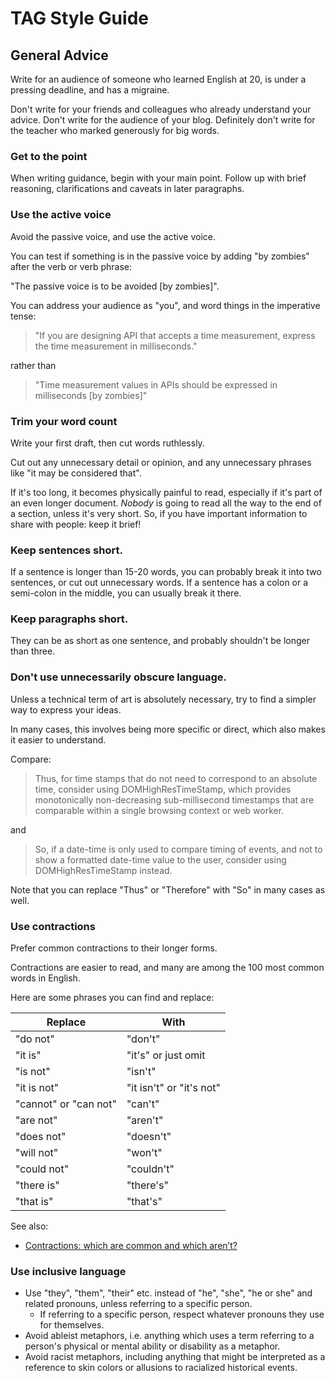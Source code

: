 # TAG Style Guide

## General Advice

Write for an audience of someone who learned English at 20,
is under a pressing deadline, and has a migraine.

Don't write for your friends and colleagues
who already understand your advice. 
Don't write for the audience of your blog.
Definitely don't write for the teacher 
who marked generously for big words.

### Get to the point

When writing guidance, begin with your main point.
Follow up with brief reasoning, clarifications and caveats
  in later paragraphs.

### Use the active voice

Avoid the passive voice, and use the active voice.

You can test if something is in the passive voice
by adding "by zombies" after the verb or verb phrase:

"The passive voice is to be avoided [by zombies]".

You can address your audience as "you",
and word things in the imperative tense:

> "If you are designing API that accepts a time measurement,
express the time measurement in milliseconds."

rather than

> "Time measurement values in APIs should be 
expressed in milliseconds [by zombies]"


### Trim your word count

Write your first draft, 
then cut words ruthlessly.

Cut out any unnecessary detail or opinion, 
and any unnecessary phrases like "it may be considered that".

If it's too long, it becomes physically painful to read,
especially if it's part of an even longer document.
*Nobody* is going to read all the way to the end of a section,
unless it's very short.
So, if you have important information to share with people:
keep it brief!

### Keep sentences short.

If a sentence is longer than 15-20 words,
you can probably break it into two sentences,
or cut out unnecessary words.
If a sentence has a colon or a semi-colon in the middle,
you can usually break it there.

### Keep paragraphs short.

They can be as short as one sentence,
and probably shouldn't be longer than three.

### Don't use unnecessarily obscure language.

Unless a technical term of art is absolutely necessary, 
try to find a simpler way to express your ideas.

In many cases, this involves being more specific or direct,
which also makes it easier to understand.

Compare: 

> Thus, for time stamps that do not need to correspond to an absolute time, consider using DOMHighResTimeStamp, which provides monotonically non-decreasing sub-millisecond timestamps that are comparable within a single browsing context or web worker. 

and

> So, if a date-time is only used to compare timing of events, and not to show a formatted date-time value to the user, consider using DOMHighResTimeStamp instead. 

Note that you can replace "Thus" or "Therefore" with "So" in many cases as well.

### Use contractions

Prefer common contractions to their longer forms.

Contractions are easier to read,
and many are among the 100 most common words in English.

Here are some phrases you can find and replace:

| Replace | With |
|---|---|
| "do not" | "don't" |
| "it is" | "it's" or just omit |
| "is not" | "isn't" |
| "it is not" | "it isn't" or "it's not" |
| "cannot" or "can not" | "can't" |
| "are not" | "aren't" |
| "does not" | "doesn't" |
| "will not" | "won't" |
| "could not" | "couldn't" |
| "there is" | "there's" |
| "that is" | "that's" |

See also:

* [Contractions: which are common and which aren’t?](https://stroppyeditor.wordpress.com/2015/10/12/contractions-which-are-common-and-which-arent/)

### Use inclusive language

* Use "they", "them", "their" etc. 
  instead of "he", "she", "he or she" and related pronouns,
  unless referring to a specific person.
  * If referring to a specific person,
    respect whatever pronouns they use for themselves.
* Avoid ableist metaphors,
  i.e. anything which uses a term referring to a person's 
  physical or mental ability or disability as a metaphor.
* Avoid racist metaphors,
  including anything that might be interpreted as a reference to skin colors
  or allusions to racialized historical events.
